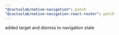 ```yaml
---
"@cactuslab/native-navigation": patch
"@cactuslab/native-navigation-react-router": patch
---
```


added target and dismiss to navigation state
